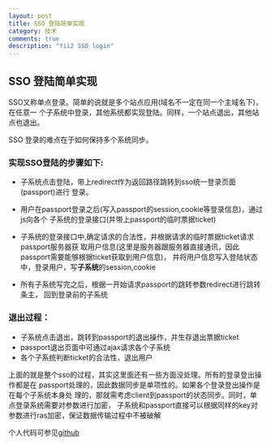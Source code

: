 ```yaml
---
layout: post
title: SSO 登陆简单实现
category: 技术
comments: true
description: "Yii2 SSO login"
---
```



## SSO 登陆简单实现
SSO又称单点登录。简单的说就是多个站点应用(域名不一定在同一个主域名下)，在任意一
个子系统中登录，其他系统都实现登陆。同样，一个站点退出，其他站点也退出。

SSO 登录的难点在于如何保持多个系统同步。

### 实现SSO登陆的步骤如下:

*   子系统点击登陆，带上redirect作为返回路径跳转到sso统一登录页面(passport)进行
登录。

*   用户在passport登录之后(写入passport的session,cookie等登录信息)，通过js向各个
子系统的登录接口(并带上passport的临时票据ticket)

*   子系统的登录接口中,确定请求的合法性，并根据请求的临时票据ticket请求passport服务器获
取用户信息(这里是服务器跟服务器直接通讯，因此passport需要能够根据ticket获取到用户信息)，
并将用户信息写入登陆状态中，登录用户，写**子系统**的session,cookie

*   所有子系统写完之后，根据一开始请求passport的跳转参数redirect进行跳转条主，
回到登录前的子系统


### 退出过程：
*   子系统点击退出，跳转到passport的退出操作，并生存退出票据ticket
*   passport退出页面中可通过ajax请求各个子系统
*   各个子系统判断ticket的合法性，退出用户

上面的就是整个sso的过程，其实这里面还有一些方面没处理。所有的登录登出操作都是在
passport处理的，因此数据同步是单项性的。如果各个登录登出操作是在每个子系统本身处
理的，那就需考虑client到passport的状态同步。同时，单点登录系统需要对参数进行加密，
子系统和passport直接可以根据同样的key对参数进行ras加密，保证数据传输过程中不被破解

个人代码可参见[github](https://github.com/froyot/yii-sso-eg)



